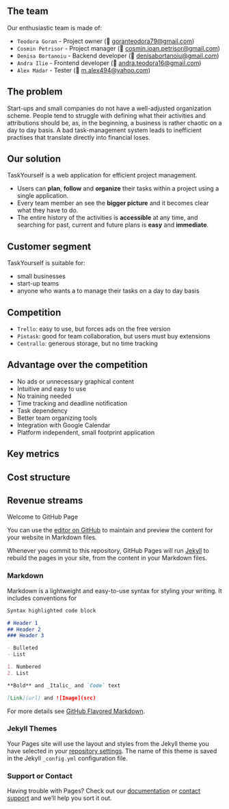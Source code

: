 ## The team
Our enthusiastic team is made of:
 - `Teodora Goran` - Project owner (:email: goranteodora79@gmail.com)
 - `Cosmin Petrisor` - Project manager (:email: cosmin.ioan.petrisor@gmail.com)
 - `Denisa Bortanoiu` - Backend developer (:email: denisabortanoiu@gmail.com)
 - `Andra Ilie` - Frontend developer (:email: andra.teodora16@gmail.com)
 - `Alex Madar` - Tester (:email: m.alex494@yahoo.com)


## The problem
Start-ups and small companies do not have a well-adjusted organization scheme. 
People tend to struggle with defining what their activities and attributions should be,
as, in the beginning, a business is rather chaotic on a day to day basis.
A bad task-management system leads to inefficient practises that translate
directly into financial loses.

## Our solution
TaskYourself is a web application for efficient project management. 
 * Users can **plan**, **follow** and **organize** their tasks within a project using 
a single application. 
 * Every team member an see the **bigger picture** and it 
becomes clear what they have to do.
 * The entire history of the activities is **accessible** at any time, and 
searching for past, current and future plans is **easy** and **immediate**.

## Customer segment
TaskYourself is suitable for:
 * small businesses 
 * start-up teams
 * anyone who wants a to manage their tasks on a day to day basis

## Competition 
 * `Trello`: easy to use, but forces ads on the free version
 * `Pintask`: good for team collaboration, but users must buy extensions
 * `Centrallo`: generous storage, but no time tracking

## Advantage over the competition
 * No ads or unnecessary graphical content
 * Intuitive and easy to use
 * No training needed
 * Time tracking and deadline notification
 * Task dependency
 * Better team organizing tools
 * Integration with Google Calendar
 * Platform independent, small footprint application

## Key metrics


## Cost structure


## Revenue streams





Welcome to GitHub Page

You can use the [editor on GitHub](https://github.com/taskyourself/taskyourself.github.io/edit/master/index.md) to maintain and preview the content for your website in Markdown files.

Whenever you commit to this repository, GitHub Pages will run [Jekyll](https://jekyllrb.com/) to rebuild the pages in your site, from the content in your Markdown files.

### Markdown

Markdown is a lightweight and easy-to-use syntax for styling your writing. It includes conventions for

```markdown
Syntax highlighted code block

# Header 1
## Header 2
### Header 3

- Bulleted
- List

1. Numbered
2. List

**Bold** and _Italic_ and `Code` text

[Link](url) and ![Image](src)
```

For more details see [GitHub Flavored Markdown](https://guides.github.com/features/mastering-markdown/).

### Jekyll Themes

Your Pages site will use the layout and styles from the Jekyll theme you have selected in your [repository settings](https://github.com/taskyourself/taskyourself.github.io/settings). The name of this theme is saved in the Jekyll `_config.yml` configuration file.

### Support or Contact

Having trouble with Pages? Check out our [documentation](https://help.github.com/categories/github-pages-basics/) or [contact support](https://github.com/contact) and we’ll help you sort it out.
